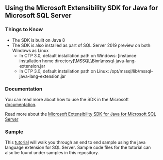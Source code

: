 ## Using the ​Microsoft Extensibility SDK for Java for Microsoft SQL Server​

### Things to Know

* The SDK is built on Java 8
* The SDK is also installed as part of SQL Server 2019 preview on both Windows as Linux
  * In CTP 3.0, default installation path on Windows: [instance installation home directory]\MSSQL\Binn\mssql-java-lang-extension.jar
  * In CTP 3.0, default installation path on Linux: /opt/mssql/lib/mssql-java-lang-extension.jar 

### Documentation

You can read more about how to use the SDK in the Microsoft [documentation](https://docs.microsoft.com/en-us/sql/language-extensions/language-extensions-overview?view=sqlallproducts-allversions).

Read more about the [​Microsoft Extensibility SDK for Java for Microsoft SQL Server​](https://docs.microsoft.com/en-us/sql/language-extensions/how-to/extensibility-sdk-java-sql-server?view=sqlallproducts-allversions)

### Sample

This [tutorial](https://docs.microsoft.com/en-us/sql/language-extensions/tutorials/search-for-string-using-regular-expressions-in-java?view=sqlallproducts-allversions) will walk you through an end to end sample using the java language extension for SQL Server. Sample code files for the tutorial can also be found under samples in this repository.